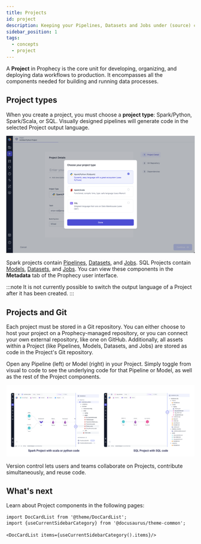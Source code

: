 ```yaml
---
title: Projects
id: project
description: Keeping your Pipelines, Datasets and Jobs under (source) control
sidebar_position: 1
tags:
  - concepts
  - project
---
```


A **Project** in Prophecy is the core unit for developing, organizing, and deploying data workflows to production. It encompasses all the components needed for building and running data processes.

## Project types

When you create a project, you must choose a **project type**: Spark/Python, Spark/Scala, or SQL. Visually designed pipelines will generate code in the selected Project output language.

![Project language](../img/project_language.png)

Spark projects contain [Pipelines](docs/concepts/project/pipelines.md), [Datasets](docs/concepts/project/dataset.md), and [Jobs](docs/Orchestration/Orchestration.md). SQL Projects contain [Models](docs/concepts/project/models.md), [Datasets](docs/concepts/project/dataset.md), and [Jobs](docs/Orchestration/Orchestration.md). You can view these components in the **Metadata** tab of the Prophecy user interface.

:::note
It is not currently possible to switch the output language of a Project after it has been created.
:::

## Projects and Git

Each project must be stored in a Git repository. You can either choose to host your project on a Prophecy-managed repository, or you can connect your own external repository, like one on GitHub. Additionally, all assets within a Project (like Pipelines, Models, Datasets, and Jobs) are stored as code in the Project's Git repository.

Open any Pipeline (left) or Model (right) in your Project. Simply toggle from visual to code to see the underlying code for that Pipeline or Model, as well as the rest of the Project components.

![Visual To Code](img/code-to-visual.png)

Version control lets users and teams collaborate on Projects, contribute simultaneously, and reuse code.

## What's next

Learn about Project components in the following pages:

```mdx-code-block
import DocCardList from '@theme/DocCardList';
import {useCurrentSidebarCategory} from '@docusaurus/theme-common';

<DocCardList items={useCurrentSidebarCategory().items}/>
```
